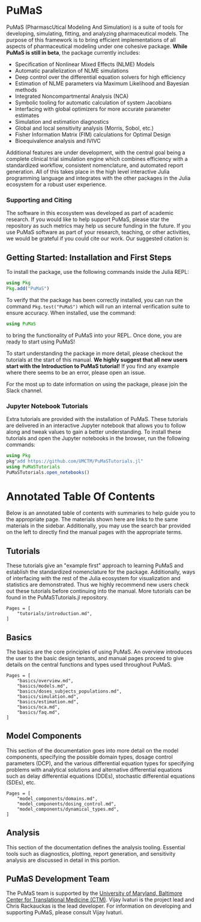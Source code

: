 # PuMaS

PuMaS (PharmascUtical Modeling And Simulation) is a suite of tools for
developing, simulating, fitting, and analyzing pharmaceutical models. The
purpose of this framework is to bring efficient implementations of all aspects
of pharmaceutical modeling under one cohesive package. **While PuMaS is still
in beta**, the package currently includes:

- Specification of Nonlinear Mixed Effects (NLME) Models
- Automatic parallelization of NLME simulations
- Deep control over the differential equation solvers for high efficiency
- Estimation of NLME parameters via Maximum Likelihood and Bayesian methods
- Integrated Noncompartmental Analysis (NCA)
- Symbolic tooling for automatic calculation of system Jacobians
- Interfacing with global optimizers for more accurate parameter estimates
- Simulation and estimation diagnostics
- Global and local sensitivity analysis (Morris, Sobol, etc.)
- Fisher Information Matrix (FIM) calculations for Optimal Design
- Bioequivalence analysis and IVIVC

Additional features are under development, with the central goal being a
complete clinical trial simulation engine which combines efficiency with a
standardized workflow, consistent nomenclature, and automated report generation.
All of this takes place in the high level interactive Julia programming language
and integrates with the other packages in the Julia ecosystem for a robust
user experience.

### Supporting and Citing

The software in this ecosystem was developed as part of academic research. If
you would like to help support PuMaS, please star the repository as such metrics
may help us secure funding in the future. If you use PuMaS software as part of
your research, teaching, or other activities, we would be grateful if you could
cite our work. Our suggested citation is:

## Getting Started: Installation and First Steps

To install the package, use the following commands inside the Julia REPL:

```julia
using Pkg
Pkg.add("PuMaS")
```

To verify that the package has been correctly installed, you can run the command
`Pkg.test("PuMaS")` which will run an internal verification suite to ensure
accuracy. When installed, use the command:

```julia
using PuMaS
```

to bring the functionality of PuMaS into your REPL. Once done, you are ready
to start using PuMaS!

To start understanding the package in more detail, please checkout the tutorials
at the start of this manual. **We highly suggest that all new users start with
the Introduction to PuMaS tutorial!** If you find any example where there seems
to be an error, please open an issue.

For the most up to date information on using the package, please join the Slack channel.

### Jupyter Notebook Tutorials

Extra tutorials are provided with the installation of PuMaS. These tutorials
are delivered in an interactive Jupyter notebook that allows you to follow
along and tweak values to gain a better understanding. To install these
tutorials and open the Jupyter notebooks in the browser, run the following
commands:

```julia
using Pkg
pkg"add https://github.com/UMCTM/PuMaSTutorials.jl"
using PuMaSTutorials
PuMaSTutorials.open_notebooks()
```

# Annotated Table Of Contents

Below is an annotated table of contents with summaries to help guide you to the
appropriate page. The materials shown here are links to the same materials
in the sidebar. Additionally, you may use the search bar provided on the left
to directly find the manual pages with the appropriate terms.

## Tutorials

These tutorials give an "example first" approach to learning PuMaS and establish
the standardized nomenclature for the package. Additionally, ways of interfacing
with the rest of the Julia ecosystem for visualization and statistics are
demonstrated. Thus we highly recommend new users check out these tutorials
before continuing into the manual. More tutorials can be found in the
PuMaSTutorials.jl repository.

```@contents
Pages = [
    "tutorials/introduction.md",
]
```

## Basics

The basics are the core principles of using PuMaS. An overview introduces the
user to the basic design tenants, and manual pages proceed to give details on
the central functions and types used throughout PuMaS.

```@contents
Pages = [
    "basics/overview.md",
    "basics/models.md",
    "basics/doses_subjects_populations.md",
    "basics/simulation.md",
    "basics/estimation.md",
    "basics/nca.md",
    "basics/faq.md",
]
```

## Model Components

This section of the documentation goes into more detail on the model components,
specifying the possible domain types, dosage control parameters (DCP), and
the various differential equation types for specifying problems with
analytical solutions and alternative differential equations such as delay
differential equations (DDEs), stochastic differential equations (SDEs), etc.

```@contents
Pages = [
    "model_components/domains.md",
    "model_components/dosing_control.md",
    "model_components/dynamical_types.md",
]
```

## Analysis

This section of the documentation defines the analysis tooling. Essential
tools such as diagnostics, plotting, report generation, and sensitivity
analysis are discussed in detail in this portion.

## PuMaS Development Team

The PuMaS team is supported by the
[University of Maryland, Baltimore Center for Translational Medicine (CTM)](https://www.pharmacy.umaryland.edu/centers/ctm/).
Vijay Ivaturi is the project lead and Chris Rackauckas is the lead developer.
For information on developing and supporting PuMaS, please consult Vijay Ivaturi.
